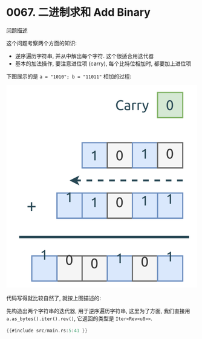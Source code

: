 # 0067. 二进制求和 Add Binary

[问题描述](https://leetcode.com/problems/add-binary)

这个问题考察两个方面的知识:

- 逆序遍历字符串, 并从中解出每个字符. 这个很适合用迭代器
- 基本的加法操作, 要注意进位项 (carry), 每个比特位相加时, 都要加上进位项

下图展示的是 `a = "1010"; b = "11011"` 相加的过程:

![add-binary](assets/add-binary.svg)

代码写得就比较自然了, 就按上图描述的:

先构造出两个字符串的迭代器, 用于逆序遍历字符串, 这里为了方面, 我们直接用 `a.as_bytes().iter().rev()`,
它返回的类型是 `Iter<Rev<u8>>`.

```rust
{{#include src/main.rs:5:41 }}
```